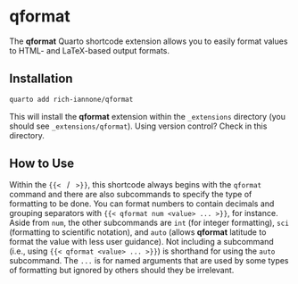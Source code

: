 # qformat

The **qformat** Quarto shortcode extension allows you to easily format values to HTML- and LaTeX-based output formats.

## Installation

```sh
quarto add rich-iannone/qformat
```

This will install the **qformat** extension within the `_extensions` directory (you should see `_extensions/qformat`). Using version control? Check in this directory.

## How to Use

Within the `{{< ` / ` >}}`, this shortcode always begins with the `qformat` command and there are also subcommands to specify the type of formatting to be done. You can format numbers to contain decimals and grouping separators with `{{< qformat num <value> ... >}}`, for instance. Aside from `num`, the other subcommands are `int` (for integer formatting), `sci` (formatting to scientific notation), and `auto` (allows **qformat** latitude to format the value with less user guidance). Not including a subcommand (i.e., using `{{< qformat <value> ... >}}`) is shorthand for using the `auto` subcommand. The `...` is for named arguments that are used by some types of formatting but ignored by others should they be irrelevant.

